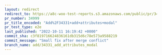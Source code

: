 ```yaml
---
layout: redirect
redirect_to: https://a8c-woo-test-reports.s3.amazonaws.com/public/pr/34999/e2e/index.html
pr_number: 34999
pr_title_encoded: "Add%2F34331+add+attributes+modal"
pr_test_type: e2e
last_published: "2022-10-11 16:19:42 +0000"
commit_sha: c3f819716624836161db315d6c78e573a9588219
commit_message: "Small fix after merge conflict"
branch_name: add/34331_add_attributes_modal
---
```

